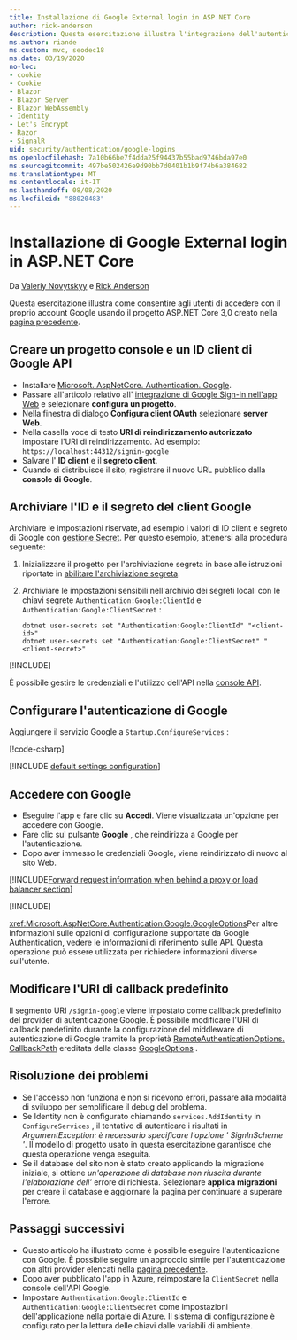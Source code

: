 ```yaml
---
title: Installazione di Google External login in ASP.NET Core
author: rick-anderson
description: Questa esercitazione illustra l'integrazione dell'autenticazione utente dell'account Google in un'app ASP.NET Core esistente.
ms.author: riande
ms.custom: mvc, seodec18
ms.date: 03/19/2020
no-loc:
- cookie
- Cookie
- Blazor
- Blazor Server
- Blazor WebAssembly
- Identity
- Let's Encrypt
- Razor
- SignalR
uid: security/authentication/google-logins
ms.openlocfilehash: 7a10b66be7f4dda25f94437b55bad9746bda97e0
ms.sourcegitcommit: 497be502426e9d90bb7d0401b1b9f74b6a384682
ms.translationtype: MT
ms.contentlocale: it-IT
ms.lasthandoff: 08/08/2020
ms.locfileid: "88020483"
---
```

# <a name="google-external-login-setup-in-aspnet-core"></a>Installazione di Google External login in ASP.NET Core

Da [Valeriy Novytskyy](https://github.com/01binary) e [Rick Anderson](https://twitter.com/RickAndMSFT)

Questa esercitazione illustra come consentire agli utenti di accedere con il proprio account Google usando il progetto ASP.NET Core 3,0 creato nella [pagina precedente](xref:security/authentication/social/index).

## <a name="create-a-google-api-console-project-and-client-id"></a>Creare un progetto console e un ID client di Google API

* Installare [Microsoft. AspNetCore. Authentication. Google](https://www.nuget.org/packages/Microsoft.AspNetCore.Authentication.Google).
* Passare all'articolo relativo all' [integrazione di Google Sign-in nell'app Web](https://developers.google.com/identity/sign-in/web/sign-in) e selezionare **configura un progetto**.
* Nella finestra di dialogo **Configura client OAuth** selezionare **server Web**.
* Nella casella voce di testo **URI di reindirizzamento autorizzato** impostare l'URI di reindirizzamento. Ad esempio: `https://localhost:44312/signin-google`
* Salvare l' **ID client** e il **segreto client**.
* Quando si distribuisce il sito, registrare il nuovo URL pubblico dalla **console di Google**.

## <a name="store-the-google-client-id-and-secret"></a>Archiviare l'ID e il segreto del client Google

Archiviare le impostazioni riservate, ad esempio i valori di ID client e segreto di Google con [gestione Secret](xref:security/app-secrets). Per questo esempio, attenersi alla procedura seguente:

1. Inizializzare il progetto per l'archiviazione segreta in base alle istruzioni riportate in [abilitare l'archiviazione segreta](xref:security/app-secrets#enable-secret-storage).
1. Archiviare le impostazioni sensibili nell'archivio dei segreti locali con le chiavi segrete `Authentication:Google:ClientId` e `Authentication:Google:ClientSecret` :

    ```dotnetcli
    dotnet user-secrets set "Authentication:Google:ClientId" "<client-id>"
    dotnet user-secrets set "Authentication:Google:ClientSecret" "<client-secret>"
    ```

[!INCLUDE[](~/includes/environmentVarableColon.md)]

È possibile gestire le credenziali e l'utilizzo dell'API nella [console API](https://console.developers.google.com/apis/dashboard).

## <a name="configure-google-authentication"></a>Configurare l'autenticazione di Google

Aggiungere il servizio Google a `Startup.ConfigureServices` :

[!code-csharp[](~/security/authentication/social/social-code/3.x/StartupGoogle3x.cs?highlight=11-19)]

[!INCLUDE [default settings configuration](includes/default-settings2-2.md)]

## <a name="sign-in-with-google"></a>Accedere con Google

* Eseguire l'app e fare clic su **Accedi**. Viene visualizzata un'opzione per accedere con Google.
* Fare clic sul pulsante **Google** , che reindirizza a Google per l'autenticazione.
* Dopo aver immesso le credenziali Google, viene reindirizzato di nuovo al sito Web.

[!INCLUDE[Forward request information when behind a proxy or load balancer section](includes/forwarded-headers-middleware.md)]

[!INCLUDE[](includes/chain-auth-providers.md)]

<xref:Microsoft.AspNetCore.Authentication.Google.GoogleOptions>Per altre informazioni sulle opzioni di configurazione supportate da Google Authentication, vedere le informazioni di riferimento sulle API. Questa operazione può essere utilizzata per richiedere informazioni diverse sull'utente.

## <a name="change-the-default-callback-uri"></a>Modificare l'URI di callback predefinito

Il segmento URI `/signin-google` viene impostato come callback predefinito del provider di autenticazione Google. È possibile modificare l'URI di callback predefinito durante la configurazione del middleware di autenticazione di Google tramite la proprietà [RemoteAuthenticationOptions. CallbackPath](/dotnet/api/microsoft.aspnetcore.authentication.remoteauthenticationoptions.callbackpath) ereditata della classe [GoogleOptions](/dotnet/api/microsoft.aspnetcore.authentication.google.googleoptions) .

## <a name="troubleshooting"></a>Risoluzione dei problemi

* Se l'accesso non funziona e non si ricevono errori, passare alla modalità di sviluppo per semplificare il debug del problema.
* Se Identity non è configurato chiamando `services.AddIdentity` in `ConfigureServices` , il tentativo di autenticare i risultati in *ArgumentException: è necessario specificare l'opzione ' SignInScheme '*. Il modello di progetto usato in questa esercitazione garantisce che questa operazione venga eseguita.
* Se il database del sito non è stato creato applicando la migrazione iniziale, si ottiene *un'operazione di database non riuscita durante l'elaborazione dell'* errore di richiesta. Selezionare **applica migrazioni** per creare il database e aggiornare la pagina per continuare a superare l'errore.

## <a name="next-steps"></a>Passaggi successivi

* Questo articolo ha illustrato come è possibile eseguire l'autenticazione con Google. È possibile seguire un approccio simile per l'autenticazione con altri provider elencati nella [pagina precedente](xref:security/authentication/social/index).
* Dopo aver pubblicato l'app in Azure, reimpostare la `ClientSecret` nella console dell'API Google.
* Impostare `Authentication:Google:ClientId` e `Authentication:Google:ClientSecret` come impostazioni dell'applicazione nella portale di Azure. Il sistema di configurazione è configurato per la lettura delle chiavi dalle variabili di ambiente.
